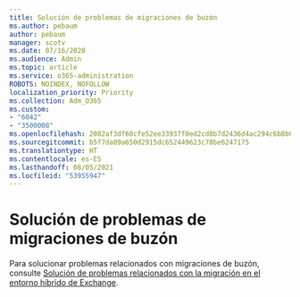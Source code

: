 ```yaml
---
title: Solución de problemas de migraciones de buzón
ms.author: pebaum
author: pebaum
manager: scotv
ms.date: 07/16/2020
ms.audience: Admin
ms.topic: article
ms.service: o365-administration
ROBOTS: NOINDEX, NOFOLLOW
localization_priority: Priority
ms.collection: Adm_O365
ms.custom:
- "6042"
- "3500008"
ms.openlocfilehash: 2082af3df60cfe52ee33937f0ed2cd8b7d2436d4ac294c6b8b641dc4aea2ee61
ms.sourcegitcommit: b5f7da89a650d2915dc652449623c78be6247175
ms.translationtype: HT
ms.contentlocale: es-ES
ms.lasthandoff: 08/05/2021
ms.locfileid: "53955947"
---
```

# <a name="troubleshooting-mailbox-migrations"></a>Solución de problemas de migraciones de buzón

Para solucionar problemas relacionados con migraciones de buzón, consulte [Solución de problemas relacionados con la migración en el entorno híbrido de Exchange](https://support.microsoft.com/help/10094/troubleshooting-migration-issues-in-exchange-hybrid-environment).
